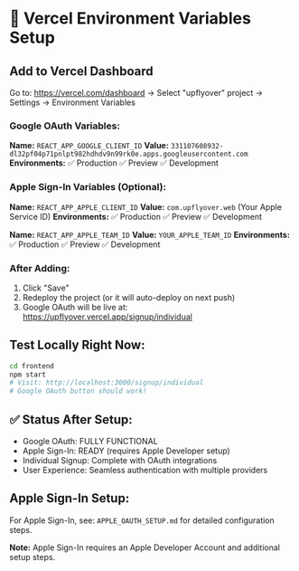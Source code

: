 # 🚀 Vercel Environment Variables Setup

## Add to Vercel Dashboard

Go to: https://vercel.com/dashboard → Select "upflyover" project → Settings → Environment Variables

### Google OAuth Variables:

**Name:** `REACT_APP_GOOGLE_CLIENT_ID`
**Value:** `331107608932-dl32pf04p71pnlpt982hdhdv9n99rk0e.apps.googleusercontent.com`
**Environments:** ✅ Production ✅ Preview ✅ Development

### Apple Sign-In Variables (Optional):

**Name:** `REACT_APP_APPLE_CLIENT_ID`
**Value:** `com.upflyover.web` (Your Apple Service ID)
**Environments:** ✅ Production ✅ Preview ✅ Development

**Name:** `REACT_APP_APPLE_TEAM_ID`
**Value:** `YOUR_APPLE_TEAM_ID`
**Environments:** ✅ Production ✅ Preview ✅ Development

### After Adding:
1. Click "Save"
2. Redeploy the project (or it will auto-deploy on next push)
3. Google OAuth will be live at: https://upflyover.vercel.app/signup/individual

## Test Locally Right Now:
```bash
cd frontend
npm start
# Visit: http://localhost:3000/signup/individual
# Google OAuth button should work!
```

## ✅ Status After Setup:
- Google OAuth: FULLY FUNCTIONAL
- Apple Sign-In: READY (requires Apple Developer setup)
- Individual Signup: Complete with OAuth integrations
- User Experience: Seamless authentication with multiple providers

## Apple Sign-In Setup:
For Apple Sign-In, see: `APPLE_OAUTH_SETUP.md` for detailed configuration steps.

**Note:** Apple Sign-In requires an Apple Developer Account and additional setup steps.